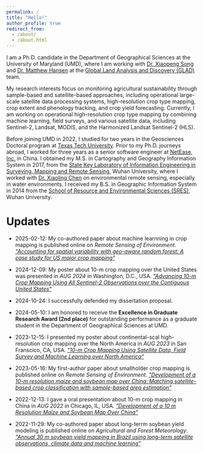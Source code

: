 ```yaml
---
permalink: /
title: "Hello!"
author_profile: true
redirect_from: 
  - /about/
  - /about.html
---
```


I am a Ph.D. candidate in the Department of Geographical Sciences at the University of Maryland (UMD), where I am working with <a href="https://geog.umd.edu/facultyprofile/song/xiaopeng" target="_blank" rel="noopener noreferrer">Dr. Xiaopeng Song</a> and <a href="https://geog.umd.edu/facultyprofile/hansen/matthew-c" target="_blank" rel="noopener noreferrer">Dr. Matthew Hansen</a> at the <a href="https://glad.umd.edu/" target="_blank" rel="noopener noreferrer">Global Land Analysis and Discovery (GLAD)</a> team.

My research interests focus on monitoring agricultural sustainability through sample-based and satellite-based approaches, including operational large-scale satellite data processing systems, high-resolution crop type mapping, crop extent and phenology tracking, and crop yield forecasting. Currently, I am working on operational high-resolution crop type mapping by combining machine learning, field surveys, and various satellite data, including Sentinel-2, Landsat, MODIS, and the Harmonized Landsat Sentinel-2 (HLS).

Before joining UMD in 2022, I studied for two years in the Geosciences Doctoral program at <a href="https://www.depts.ttu.edu/geosciences/" target="_blank" rel="noopener noreferrer">Texas Tech University</a>. Prior to my Ph.D. journeys abroad, I worked for three years as a senior software engineer at <a href="https://ir.netease.com/" target="_blank" rel="noopener noreferrer">NetEase, Inc.</a> in China. I obtained my M.S. in Cartography and Geography Information System in 2017, from the <a href="http://www.lmars.whu.edu.cn/en/#" target="_blank" rel="noopener noreferrer">State Key Laboratory of Information Engineering in Surveying, Mapping and Remote Sensing</a>, Wuhan University, where I worked with <a href="http://www.lmars.whu.edu.cn/prof_web/Chsite/english.htm" target="_blank" rel="noopener noreferrer">Dr. Xiaoling Chen</a> on environmental remote sensing, especially in water environments. I received my B.S. in Geographic Information System in 2014 from the <a href="https://sres.whu.edu.cn/English/About/Overview.htm" target="_blank" rel="noopener noreferrer">School of Resource and Environmental Sciences (SRES)</a>, Wuhan University.



Updates
======
* 2025-02-12: My co-authored paper about machine learnning in crop mapping is published online on <i>Remote Sensing of Environment</i>. <a href="https://doi.org/10.1016/j.rse.2024.114585" target="_blank" rel="noopener noreferrer">*"Accounting for spatial variability with geo-aware random forest: A case study for US major crop mapping"*</a>

* 2024-12-09: My poster about 10-m crop mapping over the United States was presented in <i>AUG 2024</i> in Washington, D.C., USA. <a href="https://agu.confex.com/agu/agu24/meetingapp.cgi/Paper/1576265" target="_blank" rel="noopener noreferrer">*"Advancing 10-m Crop Mapping Using All Sentinel-2 Observations over the Contiguous United States"*</a>

* 2024-10-24: I successfully defended my dissertation proposal.

* 2024-05-10: I am honored to receive the **Excellence in Graduate Research Award (2nd place)** for outstanding performance as a graduate student in the Department of Geographical Sciences at UMD.

* 2023-12-15: I presented my poster about continental-scal high-resolution crop mapping over the North America in <i>AUG 2023</i> in San Franscico, CA, USA. <a href="https://agu.confex.com/agu/fm23/meetingapp.cgi/Paper/1305161" target="_blank" rel="noopener noreferrer">*"10-m Crop Mapping Using Satellite Data, Field Survey and Machine Learning over North America"*</a>

* 2023-05-16: My first-author paper about smallholder crop mapping is published online on <i>Remote Sensing of Environment</i>. <a href="https://doi.org/10.1016/j.rse.2023.113623" target="_blank" rel="noopener noreferrer">*"Development of a 10-m resolution maize and soybean map over China: Matching satellite-based crop classification with sample-based area estimation"*</a>

* 2022-12-13: I gave a oral presentation about 10-m crop mapping in China in <i>AUG 2022</i> in Chicago, IL, USA. <a href="https://agu.confex.com/agu/fm22/meetingapp.cgi/Paper/1079673" target="_blank" rel="noopener noreferrer">*"Development of a 10 m Resolution Maize and Soybean Map Over China"*</a>

* 2022-11-29: My co-authored paper about long-terrm soybean yield modeling is published online on <i>Agricultural and Forest Meteorology</i>. <a href="https://doi.org/10.1016/j.agrformet.2022.109186" target="_blank" rel="noopener noreferrer">*"Annual 30 m soybean yield mapping in Brazil using long-term satellite observations, climate data and machine learning"*</a>



